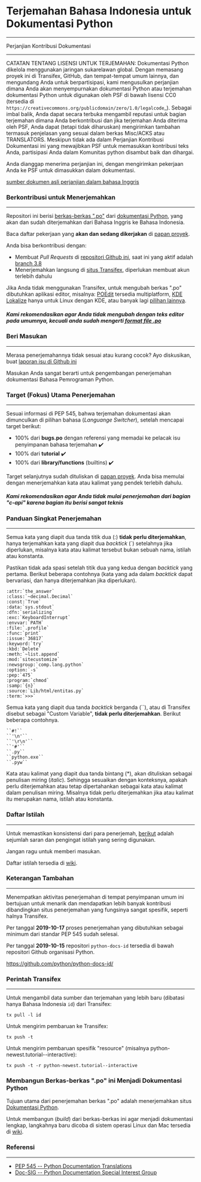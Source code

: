# Terjemahan Bahasa Indonesia untuk Dokumentasi Python
---

Perjanjian Kontribusi Dokumentasi

---

CATATAN TENTANG LISENSI UNTUK TERJEMAHAN: Dokumentasi Python dikelola 
menggunakan jaringan sukarelawan global. Dengan memasang proyek ini 
di Transifex, GitHub, dan tempat-tempat umum lainnya, dan mengundang
Anda untuk berpartisipasi, kami mengusulkan perjanjian dimana Anda akan
menyempurnakan dokumentasi Python atau terjemahan dokumentasi 
Python untuk digunakan oleh PSF di bawah lisensi CC0
(tersedia di
`https://creativecommons.org/publicdomain/zero/1.0/legalcode`_).
Sebagai imbal balik, Anda dapat secara terbuka mengambil reputasi untuk
bagian terjemahan dimana Anda berkontribusi dan jika terjemahan Anda 
diterima oleh PSF, Anda dapat (tetapi tidak diharuskan) mengirimkan 
tambahan termasuk penjelasan yang sesuai dalam berkas Misc/ACKS atau 
TRANSLATORS. Meskipun tidak ada dalam Perjanjian Kontribusi Dokumentasi
ini yang mewajibkan PSF untuk memasukkan kontribusi teks Anda, partisipasi 
Anda dalam Komunitas python disambut baik dan dihargai.

Anda dianggap menerima perjanjian ini, dengan mengirimkan pekerjaan
Anda ke PSF untuk dimasukkan dalam dokumentasi.

[sumber dokumen asli perjanjian dalam bahasa Inggris](https://www.python.org/dev/peps/pep-0545/#setup-the-documentation-contribution-agreement)

### Berkontribusi untuk Menerjemahkan
---
Repositori ini berisi [berkas-berkas ".po"](https://www.gnu.org/software/gettext/manual/html_node/PO-Files.html) dari [dokumentasi Python](https://docs.python.org), yang akan dan sudah diterjemahkan dari Bahasa Inggris ke Bahasa Indonesia.

Baca daftar pekerjaan yang **akan dan sedang dikerjakan** di [papan proyek](https://github.com/python/python-docs-id/projects/1).

Anda bisa berkontribusi dengan:

* Membuat _Pull Requests_ di [repositori Github ini](https://github.com/python/python-docs-id/), saat ini yang aktif adalah [branch 3.8](https://github.com/hilmanrdn/python-docs-id/tree/3.8)
* Menerjemahkan langsung di [situs Transifex](https://www.transifex.com/python-doc/python-newest/), diperlukan membuat akun terlebih dahulu

Jika Anda tidak menggunakan Transifex, untuk mengubah berkas ".po" dibutuhkan aplikasi editor, misalnya: [POEdit](https://poedit.net/) tersedia multiplatform, [KDE Lokalize](https://kde.org/applications/development/org.kde.lokalize) hanya untuk Linux dengan KDE, atau banyak lagi [pilihan lainnya](https://en.wikipedia.org/wiki/Comparison_of_computer-assisted_translation_tools).

##### Kami rekomendasikan agar Anda tidak mengubah dengan teks editor pada umumnya, kecuali anda sudah mengerti [format file .po](https://www.gnu.org/software/gettext/manual/html_node/PO-Files.html)

### Beri Masukan
---
Merasa penerjemahannya tidak sesuai atau kurang cocok? Ayo diskusikan, buat [laporan isu di Github ini](https://github.com/python/python-docs-id/issues)

Masukan Anda sangat berarti untuk pengembangan penerjemahan dokumentasi Bahasa Pemrograman Python.

### Target (Fokus) Utama Penerjemahan
---
Sesuai informasi di PEP 545, bahwa terjemahan dokumentasi akan dimunculkan di pilihan bahasa (_Languange Switcher_),
setelah mencapai target berikut:

* 100% dari **bugs.po** dengan referensi yang memadai ke pelacak isu penyimpanan bahasa terjemahan :heavy_check_mark:
* 100% dari **tutorial** :heavy_check_mark:
* 100% dari **library/functions** (builtins) :heavy_check_mark:

Target selanjutnya sudah dituliskan di [papan proyek](https://github.com/python/python-docs-id/projects/1#column-6851563). Anda bisa memulai dengan menerjemahkan kata atau kalimat yang pendek terlebih dahulu.

##### Kami rekomendasikan agar Anda tidak mulai penerjemahan dari bagian "c-api" karena bagian itu berisi sangat teknis

### Panduan Singkat Penerjemahan
---
Semua kata yang diapit dua tanda titik dua (:) **tidak perlu diterjemahkan**, hanya terjemahkan kata yang diapit dua *backtick* (`) setelahnya jika diperlukan, misalnya kata atau kalimat tersebut bukan sebuah nama, istilah atau konstanta.

Pastikan tidak ada spasi setelah titik dua yang kedua dengan *backtick* yang pertama. Berikut beberapa contohnya (kata yang ada dalam *backtick* dapat bervariasi, dan hanya diterjemahkan jika diperlukan).
```
:attr:`the_answer`
:class:`~decimal.Decimal`
:const:`True`
:data:`sys.stdout`
:dfn:`serializing`
:exc:`KeyboardInterrupt`
:envvar:`PATH`
:file:`.profile`
:func:`print`
:issue:`36817`
:keyword:`try`
:kbd:`Delete`
:meth:`~list.append`
:mod:`sitecustomize`
:newsgroup:`comp.lang.python`
:option:`-s`
:pep:`475`
:program:`chmod`
:samp:`{n}`
:source:`Lib/html/entitas.py`
:term:`>>>`
```

Semua kata yang diapit dua tanda *backtick* berganda (``), atau di Transifex disebut sebagai "Custom Variable",  **tidak perlu diterjemahkan**. Berikut beberapa contohnya.
```
``#!``
``'\n'``
``'\r\n'``
``'#'``
``.py``
``python.exe``
``.pyw``
```

Kata atau kalimat yang diapit dua tanda bintang (*), akan dituliskan sebagai penulisan miring (*italic*). Sehingga sesuaikan dengan konteksnya, apakah perlu diterjemahkan atau tetap dipertahankan sebagai kata atau kalimat dalam penulisan miring. Misalnya tidak perlu diterjemahkan jika atau kalimat itu merupakan nama, istilah atau konstanta.

### Daftar Istilah
---
Untuk memastikan konsistensi dari para penerjemah, [berikut](https://github.com/python/python-docs-id/wiki/Daftar-Istilah) adalah sejumlah saran dan pengingat istilah yang sering digunakan.

Jangan ragu untuk memberi masukan.

Daftar istilah tersedia di [wiki](https://github.com/python/python-docs-id/wiki/Daftar-Istilah).

### Keterangan Tambahan
---
Menempatkan aktivitas penerjemahan di tempat penyimpanan umum ini bertujuan untuk menarik dan mendapatkan lebih banyak kontribusi dibandingkan situs penerjemahan yang fungsinya sangat spesifik, seperti halnya Transifex.

Per tanggal **2019-10-17** proses penerjemahan yang dibutuhkan sebagai minimum dari standar PEP 545 sudah selesai.

Per tanggal **2019-10-15** repositori `python-docs-id` tersedia di bawah repositori Github organisasi Python.

https://github.com/python/python-docs-id/

### Perintah Transifex
---
Untuk mengambil data sumber dan terjemahan yang lebih baru (dibatasi hanya Bahasa Indonesia `id`) dari Transifex:
```
tx pull -l id
```

Untuk mengirim pembaruan ke Transifex:
```
tx push -t
```

Untuk mengirim pembaruan spesifik "resource" (misalnya python-newest.tutorial--interactive):
```
tx push -t -r python-newest.tutorial--interactive
```

### Membangun Berkas-berkas ".po" ini Menjadi Dokumentasi Python

Tujuan utama dari penerjemahan berkas ".po" adalah menerjemahkan situs [Dokumentasi Python](https://docs.python.org).

Untuk membangun (_build_) dari berkas-berkas ini agar menjadi dokumentasi lengkap, langkahnya baru dicoba di sistem operasi Linux dan Mac tersedia di [wiki](https://github.com/python/python-docs-id/wiki/Membangun-Dokumentasi-Python-di-Komputer).

### Referensi
---

* [PEP 545 -- Python Documentation Translations](https://www.python.org/dev/peps/pep-0545/)
* [Doc-SIG -- Python Documentation Special Interest Group](https://mail.python.org/mailman/listinfo/doc-sig)

